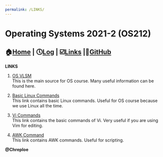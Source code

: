 ```yaml
---
permalink: /LINKS/
---
```

# Operating Systems 2021-2 (OS212)
## :house:[Home](index.md) | :clock5:[Log](https://chreploe.github.io/os212/TXT/mylog.txt) | :ballot_box_with_check:[Links](links.md) |:diamond_shape_with_a_dot_inside:[GitHub](https://github.com/Chreploe/os212)

**LINKS**
1. [OS VLSM](https://os.vlsm.org)<br>
This is the main source for OS course.
Many useful information can be found here.

2. [Basic Linux Commands](https://linoxide.com/essential-linux-basic-commands/)<br>
This link contains basic Linux commands. 
Useful for OS course because we use Linux all the time.

3. [Vi Commands](https://www.cs.colostate.edu/helpdocs/vi.html)<br>
This link contains the basic commands of Vi.
Very useful if you are using Vim for editing. 

4. [AWK Command](https://www.geeksforgeeks.org/awk-command-unixlinux-examples/)<br>
This link contains AWK commands. Useful for scripting.

**@Chreploe**
